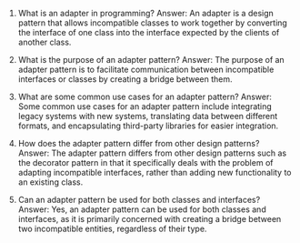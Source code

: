 

1) What is an adapter in programming?
Answer: An adapter is a design pattern that allows incompatible classes to work together by converting the interface of one class into the interface expected by the clients of another class.

2) What is the purpose of an adapter pattern?
Answer: The purpose of an adapter pattern is to facilitate communication between incompatible interfaces or classes by creating a bridge between them.

3) What are some common use cases for an adapter pattern?
Answer: Some common use cases for an adapter pattern include integrating legacy systems with new systems, translating data between different formats, and encapsulating third-party libraries for easier integration.

4) How does the adapter pattern differ from other design patterns?
Answer: The adapter pattern differs from other design patterns such as the decorator pattern in that it specifically deals with the problem of adapting incompatible interfaces, rather than adding new functionality to an existing class.

5) Can an adapter pattern be used for both classes and interfaces?
Answer: Yes, an adapter pattern can be used for both classes and interfaces, as it is primarily concerned with creating a bridge between two incompatible entities, regardless of their type.